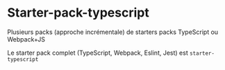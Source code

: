 # Starter-pack-typescript

Plusieurs packs (approche incrémentale) de starters packs TypeScript ou Webpack+JS

Le starter pack complet (TypeScript, Webpack, Eslint, Jest) est `starter-typescript`
